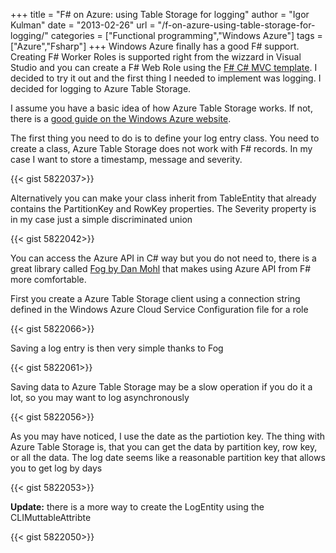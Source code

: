 +++
title = "F# on Azure: using Table Storage for logging"
author = "Igor Kulman"
date = "2013-02-26"
url = "/f-on-azure-using-table-storage-for-logging/"
categories = ["Functional programming","Windows Azure"]
tags = ["Azure","Fsharp"]
+++
Windows Azure finally has a good F# support. Creating F# Worker Roles is supported right from the wizzard in Visual Studio and you can create a F# Web Role using the [F# C# MVC template][1]. I decided to try it out and the first thing I needed to implement was logging. I decided for logging to Azure Table Storage.

I assume you have a basic idea of how Azure Table Storage works. If not, there is a [good guide on the Windows Azure website][2].

The first thing you need to do is to define your log entry class. You need to create a class, Azure Table Storage does not work with F# records. In my case I want to store a timestamp, message and severity. 

{{< gist 5822037>}}

<!--more-->

Alternatively you can make your class inherit from TableEntity that already contains the PartitionKey and RowKey properties. The Severity property is in my case just a simple discriminated union

{{< gist 5822042>}}

You can access the Azure API in C# way but you do not need to, there is a great library called [Fog by Dan Mohl][3] that makes using Azure API from F# more comfortable.

First you create a Azure Table Storage client using a connection string defined in the Windows Azure Cloud Service Configuration file for a role

{{< gist 5822066>}}

Saving a log entry is then very simple thanks to Fog

{{< gist 5822061>}}

Saving data to Azure Table Storage may be a slow operation if you do it a lot, so you may want to log asynchronously

{{< gist 5822056>}}

As you may have noticed, I use the date as the partiotion key. The thing with Azure Table Storage is, that you can get the data by partition key, row key, or all the data. The log date seems like a reasonable partition key that allows you to get log by days

{{< gist 5822053>}}

**Update:** there is a more way to create the LogEntity using the CLIMuttableAttribte

{{< gist 5822050>}}

 [1]: http://visualstudiogallery.msdn.microsoft.com/3d2bf938-fc9e-403c-90b3-8de27dc23095
 [2]: http://www.windowsazure.com/en-us/develop/net/how-to-guides/table-services/
 [3]: http://dmohl.github.com/Fog/
